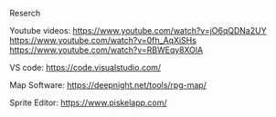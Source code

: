 
Reserch

Youtube videos:
https://www.youtube.com/watch?v=jO6qQDNa2UY
https://www.youtube.com/watch?v=0fh_AqXiSHs
https://www.youtube.com/watch?v=RBWEqy8XOlA

VS code:
https://code.visualstudio.com/

Map Software:
https://deepnight.net/tools/rpg-map/

Sprite Editor:
https://www.piskelapp.com/
